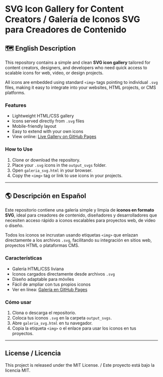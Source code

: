# SVG Icon Gallery for Content Creators / Galería de Iconos SVG para Creadores de Contenido

## 🗺️ English Description
This repository contains a simple and clean **SVG icon gallery** tailored for content creators, designers, and developers who need quick access to scalable icons for web, video, or design projects. 

All icons are embedded using standard `<img>` tags pointing to individual `.svg` files, making it easy to integrate into your websites, HTML projects, or CMS platforms.

### Features
- Lightweight HTML/CSS gallery
- Icons served directly from `.svg` files
- Mobile-friendly layout
- Easy to extend with your own icons
- View online: [Live Gallery on GitHub Pages](https://shinigamy19.github.io/svg-to-creators/galery_svg.html)

### How to Use
1. Clone or download the repository.
2. Place your `.svg` icons in the `output_svgs` folder.
3. Open `galeria_svg.html` in your browser.
4. Copy the `<img>` tag or link to use icons in your projects.

---

## 🌎 Descripción en Español
Este repositorio contiene una galería simple y limpia de **iconos en formato SVG**, ideal para creadores de contenido, diseñadores y desarrolladores que necesiten acceso rápido a iconos escalables para proyectos web, de video o diseño.

Todos los iconos se incrustan usando etiquetas `<img>` que enlazan directamente a los archivos `.svg`, facilitando su integración en sitios web, proyectos HTML o plataformas CMS.

### Características
- Galería HTML/CSS liviana
- Iconos cargados directamente desde archivos `.svg`
- Diseño adaptable para móviles
- Fácil de ampliar con tus propios iconos
- Ver en línea: [Galería en GitHub Pages](https://shinigamy19.github.io/svg-to-creators/galeria_svg.html)

### Cómo usar
1. Clona o descarga el repositorio.
2. Coloca tus iconos `.svg` en la carpeta `output_svgs`.
3. Abre `galeria_svg.html` en tu navegador.
4. Copia la etiqueta `<img>` o el enlace para usar los iconos en tus proyectos.

---

## License / Licencia
This project is released under the MIT License. / Este proyecto está bajo la licencia MIT.
